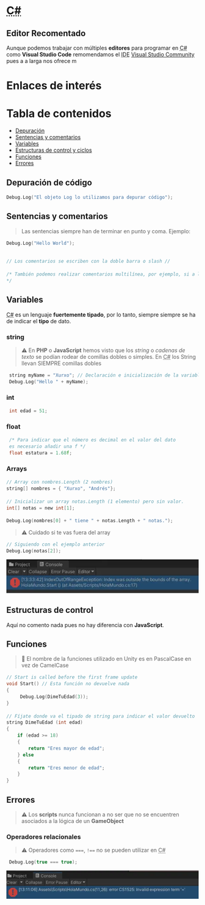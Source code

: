 
# <abbr title="C Sharp">C#</abbr>

## Editor Recomentado

Aunque podemos trabajar con múltiples **editores** para programar en <abbr title="C Sharp">C#</abbr> como **Visual Studio Code** remomendamos el  <abbr title="integrated development environment ">IDE</abbr> [Visual Studio Community](https://visualstudio.microsoft.com/es/vs/community/) pues a a larga nos ofrece m

# Enlaces de interés


# Tabla de contenidos

- [Depuración](#depuración-de-código)
- [Sentencias y comentarios](#sentencias-y-comentarios)
- [Variables](#variables)
- [Estructuras de control y ciclos](#estructuras-de-control)
- [Funciones](#funciones)
- [Errores](#errores)

## Depuración de código

```c
Debug.Log("El objeto Log lo utilizamos para depurar código");
```

## Sentencias y comentarios

>Las sentencias siempre han de terminar en punto y coma. Ejemplo:

```c
Debug.Log("Hello World");
```

```c

// Los comentarios se escriben con la doble barra o slash //

/* También podemos realizar comentarios multilínea, por ejemplo, si a lo mejor tenemos un problema a la hora de escribir una función o solucionar un "bug", comento cómo he llegado a esa solución o comento el "link" al vídeo, al tutorial o al "post" donde he encontrado la solución. También utilizo comentarios para señalar bloques de código en scripts que son muy grandes.
*/
```

## Variables

<abbr title="C Sharp">C#</abbr> es un lenguaje **fuertemente tipado**, por lo tanto, siempre siempre se ha de indicar el **tipo** de dato.

### string

>:warning: En **PHP** o **JavaScript** hemos visto que los *string* o *cadenas de texto* se podían rodear de comillas dobles o simples. En <abbr title="C Sharp">C#</abbr> los String llevan SIEMPRE comillas dobles

```c
 string myName = "Xurxo"; // Declaración e inicialización de la variable
 Debug.Log("Hello " + myName);
```


### int

```c
 int edad = 51;
```

### float

```c
 /* Para indicar que el número es decimal en el valor del dato 
 es necesario añadir una f */ 
 float estatura = 1.68f; 
```

### Arrays

```c
// Array con nombres.Length (2 nombres)
string[] nombres = { "Xurxo", "Andrés"}; 

// Inicializar un array notas.Length (1 elemento) pero sin valor.
int[] notas = new int[1];  

Debug.Log(nombres[0] + " tiene " + notas.Length + " notas.");
```

>:warning: Cuidado si te vas fuera del array

```c
// Siguiendo con el ejemplo anterior
Debug.Log(notas[2]);
```

![Error: Index out of range exception](/assets/index-out-of-range-exception.webp)

## Estructuras de control

Aquí no comento nada pues no hay diferencia con **JavaScript**.

## Funciones

>:eyes: El nombre de la funciones utilizado en Unity es en PascalCase en vez de CamelCase

```c
// Start is called before the first frame update
void Start() // Esta función no devuelve nada
{
     Debug.Log(DimeTuEdad(3));   
}

// Fíjate donde va el tipado de string para indicar el valor devuelto
string DimeTuEdad (int edad) 
{
    if (edad >= 18)
    {
        return "Eres mayor de edad";
    } else
    {
        return "Eres menor de edad";
    }
}
```

## Errores

>:warning: Los **scripts** nunca funcionan a no ser que no se encuentren asociados a la lógica de un **GameObject**

### Operadores relacionales

>:warning: Operadores como <code>===</code>, <code>!==</code> no se pueden utilizar en <abbr title="C Sharp">C#</abbr>

```c
 Debug.Log(true === true);
```

![Error: Invalid expression term '='](/assets/invalid-expression.webp)

